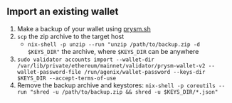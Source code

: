 ## Import an existing wallet

1. Make a backup of your wallet using [prysm.sh][backup]
2. `scp` the zip archive to the target host
    - `nix-shell -p unzip --run "unzip /path/to/backup.zip -d $KEYS_DIR"` the archive, where `$KEYS_DIR` can be anywhere
3. `sudo validator accounts import --wallet-dir /var/lib/private/ethereum/mainnet/validator/prysm-wallet-v2 --wallet-password-file /run/agenix/wallet-password --keys-dir $KEYS_DIR --accept-terms-of-use`
4. Remove the backup archive and keystores: `nix-shell -p coreutils --run "shred -u /path/to/backup.zip && shred -u $KEYS_DIR/*.json"`

[backup]: https://docs.prylabs.network/docs/wallet/nondeterministic#backup-validator-accounts

